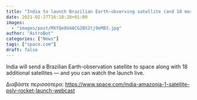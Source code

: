 ```yaml
---
title: "India to launch Brazilian Earth-observing satellite (and 18 more) tonight. Watch it live!"
date: 2021-02-27T16:10:28+01:00
images:
  - "images/post/MXfQe8U4ACG2BX2tj9eMB3.jpg"
author: "AstroBot"
categories: ["News"]
tags: ["space.com"]
draft: false
---
```


India will send a Brazilian Earth-observation satellite to space along with 18 additional satellites — and you can watch the launch live. 

Διαβάστε περισσότερα: https://www.space.com/india-amazonia-1-satellite-pslv-rocket-launch-webcast
